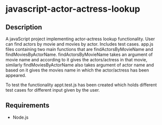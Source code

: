 # javascript-actor-actress-lookup

## Description
A javaScript project implementing actor-actress lookup functionality. User can find actors by movie and movies by actor. Includes test cases.
app.js files containing two main functions that are findActorsByMovieName and findMoviesByActorName. 
findActorsByMovieName takes an argument of movie name and according to it gives the actors/actress in that movie, similarly findMoviesByActorName also takes argument of actor name and based on it gives the movies name in which the actor/actress has been appeared.

To test the functionality appt.test.js has been created which holds different test cases for different input given by the user.

## Requirements
- Node.js



